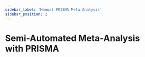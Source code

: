 ```yaml
---
sidebar_label: 'Manual PRISMA Meta-Analysis'
sidebar_position: 2
---
```


# Semi-Automated Meta-Analysis with PRISMA

